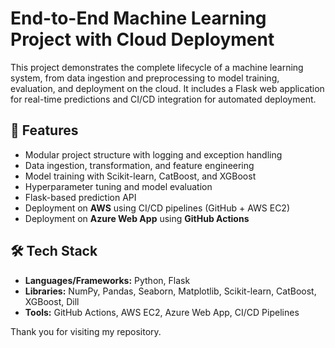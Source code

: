# End-to-End Machine Learning Project with Cloud Deployment

This project demonstrates the complete lifecycle of a machine learning system, from data ingestion and preprocessing to model training, evaluation, and deployment on the cloud. It includes a Flask web application for real-time predictions and CI/CD integration for automated deployment.

## 🚀 Features
- Modular project structure with logging and exception handling
- Data ingestion, transformation, and feature engineering
- Model training with Scikit-learn, CatBoost, and XGBoost
- Hyperparameter tuning and model evaluation
- Flask-based prediction API
- Deployment on **AWS** using CI/CD pipelines (GitHub + AWS EC2)
- Deployment on **Azure Web App** using **GitHub Actions**

## 🛠️ Tech Stack
- **Languages/Frameworks:** Python, Flask  
- **Libraries:** NumPy, Pandas, Seaborn, Matplotlib, Scikit-learn, CatBoost, XGBoost, Dill  
- **Tools:** GitHub Actions, AWS EC2, Azure Web App, CI/CD Pipelines

Thank you for visiting my repository.
